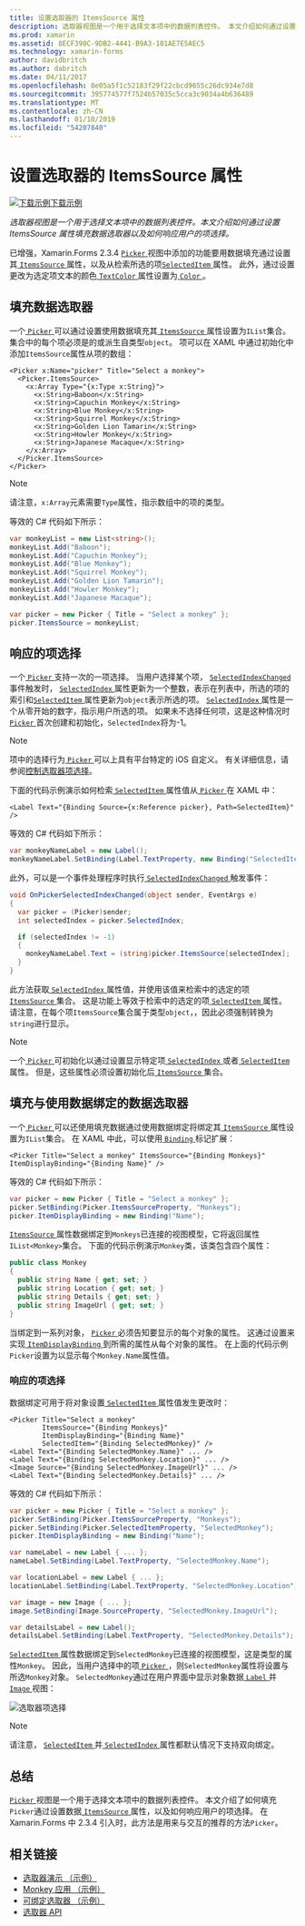 ```yaml
---
title: 设置选取器的 ItemsSource 属性
description: 选取器视图是一个用于选择文本项中的数据列表控件。 本文介绍如何通过设置 ItemsSource 属性填充数据选取器以及如何响应用户的项选择。
ms.prod: xamarin
ms.assetid: 8ECF390C-9DB2-4441-B9A3-101AE7E5AEC5
ms.technology: xamarin-forms
author: davidbritch
ms.author: dabritch
ms.date: 04/11/2017
ms.openlocfilehash: 8e05a5f1c52183f29f22cbcd9655c26dc934e7d8
ms.sourcegitcommit: 395774577f7524b57035c5cca3c9034a4b636489
ms.translationtype: MT
ms.contentlocale: zh-CN
ms.lasthandoff: 01/10/2019
ms.locfileid: "54207840"
---
```

# <a name="setting-a-pickers-itemssource-property"></a>设置选取器的 ItemsSource 属性

[![下载示例](~/media/shared/download.png)下载示例](https://developer.xamarin.com/samples/xamarin-forms/UserInterface/MonkeyAppPicker/)

_选取器视图是一个用于选择文本项中的数据列表控件。本文介绍如何通过设置 ItemsSource 属性填充数据选取器以及如何响应用户的项选择。_

已增强，Xamarin.Forms 2.3.4 [ `Picker` ](xref:Xamarin.Forms.Picker)视图中添加的功能要用数据填充通过设置其[ `ItemsSource` ](xref:Xamarin.Forms.Picker.ItemsSource)属性，以及从检索所选的项[`SelectedItem` ](xref:Xamarin.Forms.Picker.SelectedItem)属性。 此外，通过设置更改为选定项文本的颜色[ `TextColor` ](xref:Xamarin.Forms.Picker.TextColor)属性设置为[ `Color` ](xref:Xamarin.Forms.Color)。

## <a name="populating-a-picker-with-data"></a>填充数据选取器

一个[ `Picker` ](xref:Xamarin.Forms.Picker)可以通过设置使用数据填充其[ `ItemsSource` ](xref:Xamarin.Forms.Picker.ItemsSource)属性设置为`IList`集合。 集合中的每个项必须是的或派生自类型`object`。 项可以在 XAML 中通过初始化中添加`ItemsSource`属性从项的数组：

```xaml
<Picker x:Name="picker" Title="Select a monkey">
  <Picker.ItemsSource>
    <x:Array Type="{x:Type x:String}">
      <x:String>Baboon</x:String>
      <x:String>Capuchin Monkey</x:String>
      <x:String>Blue Monkey</x:String>
      <x:String>Squirrel Monkey</x:String>
      <x:String>Golden Lion Tamarin</x:String>
      <x:String>Howler Monkey</x:String>
      <x:String>Japanese Macaque</x:String>
    </x:Array>
  </Picker.ItemsSource>
</Picker>
```

> [!NOTE]
> 请注意，`x:Array`元素需要`Type`属性，指示数组中的项的类型。

等效的 C# 代码如下所示：

```csharp
var monkeyList = new List<string>();
monkeyList.Add("Baboon");
monkeyList.Add("Capuchin Monkey");
monkeyList.Add("Blue Monkey");
monkeyList.Add("Squirrel Monkey");
monkeyList.Add("Golden Lion Tamarin");
monkeyList.Add("Howler Monkey");
monkeyList.Add("Japanese Macaque");

var picker = new Picker { Title = "Select a monkey" };
picker.ItemsSource = monkeyList;
```

## <a name="responding-to-item-selection"></a>响应的项选择

一个[ `Picker` ](xref:Xamarin.Forms.Picker)支持一次的一项选择。 当用户选择某个项， [ `SelectedIndexChanged` ](xref:Xamarin.Forms.Picker.SelectedIndexChanged)事件触发时， [ `SelectedIndex` ](xref:Xamarin.Forms.Picker.SelectedIndex)属性更新为一个整数，表示在列表中，所选的项的索引和[`SelectedItem` ](xref:Xamarin.Forms.Picker.SelectedItem)属性更新为`object`表示所选的项。 [ `SelectedIndex` ](xref:Xamarin.Forms.Picker.SelectedIndex)属性是一个从零开始的数字，指示用户所选的项。 如果未不选择任何项，这是这种情况时[ `Picker` ](xref:Xamarin.Forms.Picker)首次创建和初始化，`SelectedIndex`将为-1。

> [!NOTE]
> 项中的选择行为[ `Picker` ](xref:Xamarin.Forms.Picker)可以上具有平台特定的 iOS 自定义。 有关详细信息，请参阅[控制选取器项选择](~/xamarin-forms/platform/ios/picker-selection.md)。

下面的代码示例演示如何检索[ `SelectedItem` ](xref:Xamarin.Forms.Picker.SelectedItem)属性值从[ `Picker` ](xref:Xamarin.Forms.Picker)在 XAML 中：

```xaml
<Label Text="{Binding Source={x:Reference picker}, Path=SelectedItem}" />
```

等效的 C# 代码如下所示：

```csharp
var monkeyNameLabel = new Label();
monkeyNameLabel.SetBinding(Label.TextProperty, new Binding("SelectedItem", source: picker));
```

此外，可以是一个事件处理程序时执行[ `SelectedIndexChanged` ](xref:Xamarin.Forms.Picker.SelectedIndexChanged)触发事件：

```csharp
void OnPickerSelectedIndexChanged(object sender, EventArgs e)
{
  var picker = (Picker)sender;
  int selectedIndex = picker.SelectedIndex;

  if (selectedIndex != -1)
  {
    monkeyNameLabel.Text = (string)picker.ItemsSource[selectedIndex];
  }
}
```

此方法获取[ `SelectedIndex` ](xref:Xamarin.Forms.Picker.SelectedIndex)属性值，并使用该值来检索中的选定的项[ `ItemsSource` ](xref:Xamarin.Forms.Picker.ItemsSource)集合。 这是功能上等效于检索中的选定的项[ `SelectedItem` ](xref:Xamarin.Forms.Picker.SelectedItem)属性。 请注意，在每个项`ItemsSource`集合属于类型`object`，，因此必须强制转换为`string`进行显示。

> [!NOTE]
> 一个[ `Picker` ](xref:Xamarin.Forms.Picker)可初始化以通过设置显示特定项[ `SelectedIndex` ](xref:Xamarin.Forms.Picker.SelectedIndex)或者[ `SelectedItem` ](xref:Xamarin.Forms.Picker.SelectedItem)属性。 但是，这些属性必须设置初始化后[ `ItemsSource` ](xref:Xamarin.Forms.Picker.ItemsSource)集合。

## <a name="populating-a-picker-with-data-using-data-binding"></a>填充与使用数据绑定的数据选取器

一个[ `Picker` ](xref:Xamarin.Forms.Picker)可以还使用填充数据通过使用数据绑定将绑定其[ `ItemsSource` ](xref:Xamarin.Forms.Picker.ItemsSource)属性设置为`IList`集合。 在 XAML 中此，可以使用[ `Binding` ](xref:Xamarin.Forms.Xaml.BindingExtension)标记扩展：

```xaml
<Picker Title="Select a monkey" ItemsSource="{Binding Monkeys}" ItemDisplayBinding="{Binding Name}" />
```

等效的 C# 代码如下所示：

```csharp
var picker = new Picker { Title = "Select a monkey" };
picker.SetBinding(Picker.ItemsSourceProperty, "Monkeys");
picker.ItemDisplayBinding = new Binding("Name");
```

[ `ItemsSource` ](xref:Xamarin.Forms.Picker.ItemsSource)属性数据绑定到`Monkeys`已连接的视图模型，它将返回属性`IList<Monkey>`集合。 下面的代码示例演示`Monkey`类，该类包含四个属性：

```csharp
public class Monkey
{
  public string Name { get; set; }
  public string Location { get; set; }
  public string Details { get; set; }
  public string ImageUrl { get; set; }
}
```

当绑定到一系列对象， [ `Picker` ](xref:Xamarin.Forms.Picker)必须告知要显示的每个对象的属性。 这通过设置来实现[ `ItemDisplayBinding` ](xref:Xamarin.Forms.Picker.ItemDisplayBinding)到所需的属性从每个对象的属性。 在上面的代码示例`Picker`设置为以显示每个`Monkey.Name`属性值。

### <a name="responding-to-item-selection"></a>响应的项选择

数据绑定可用于将对象设置[ `SelectedItem` ](xref:Xamarin.Forms.Picker.SelectedItem)属性值发生更改时：

```xaml
<Picker Title="Select a monkey"
        ItemsSource="{Binding Monkeys}"
        ItemDisplayBinding="{Binding Name}"
        SelectedItem="{Binding SelectedMonkey}" />
<Label Text="{Binding SelectedMonkey.Name}" ... />
<Label Text="{Binding SelectedMonkey.Location}" ... />
<Image Source="{Binding SelectedMonkey.ImageUrl}" ... />
<Label Text="{Binding SelectedMonkey.Details}" ... />
```

等效的 C# 代码如下所示：

```csharp
var picker = new Picker { Title = "Select a monkey" };
picker.SetBinding(Picker.ItemsSourceProperty, "Monkeys");
picker.SetBinding(Picker.SelectedItemProperty, "SelectedMonkey");
picker.ItemDisplayBinding = new Binding("Name");

var nameLabel = new Label { ... };
nameLabel.SetBinding(Label.TextProperty, "SelectedMonkey.Name");

var locationLabel = new Label { ... };
locationLabel.SetBinding(Label.TextProperty, "SelectedMonkey.Location");

var image = new Image { ... };
image.SetBinding(Image.SourceProperty, "SelectedMonkey.ImageUrl");

var detailsLabel = new Label();
detailsLabel.SetBinding(Label.TextProperty, "SelectedMonkey.Details");
```

[ `SelectedItem` ](xref:Xamarin.Forms.Picker.SelectedItem)属性数据绑定到`SelectedMonkey`已连接的视图模型，这是类型的属性`Monkey`。 因此，当用户选择中的项[ `Picker` ](xref:Xamarin.Forms.Picker)，则`SelectedMonkey`属性将设置与所选`Monkey`对象。 `SelectedMonkey`通过在用户界面中显示对象数据[ `Label` ](xref:Xamarin.Forms.Label)并[ `Image` ](xref:Xamarin.Forms.Image)视图：

![](populating-itemssource-images/monkeys.png "选取器项选择")

> [!NOTE]
> 请注意， [ `SelectedItem` ](xref:Xamarin.Forms.Picker.SelectedItem)并[ `SelectedIndex` ](xref:Xamarin.Forms.Picker.SelectedIndex)属性都默认情况下支持双向绑定。

## <a name="summary"></a>总结

[ `Picker` ](xref:Xamarin.Forms.Picker)视图是一个用于选择文本项中的数据列表控件。 本文介绍了如何填充`Picker`通过设置数据[ `ItemsSource` ](xref:Xamarin.Forms.Picker.ItemsSource)属性，以及如何响应用户的项选择。 在 Xamarin.Forms 中 2.3.4 引入时，此方法是用来与交互的推荐的方法`Picker`。

## <a name="related-links"></a>相关链接

- [选取器演示 （示例）](https://developer.xamarin.com/samples/xamarin-forms/UserInterface/PickerDemo/)
- [Monkey 应用 （示例）](https://developer.xamarin.com/samples/xamarin-forms/UserInterface/MonkeyAppPicker/)
- [可绑定选取器 （示例）](https://developer.xamarin.com/samples/xamarin-forms/UserInterface/BindablePicker/)
- [选取器 API](xref:Xamarin.Forms.Picker)
